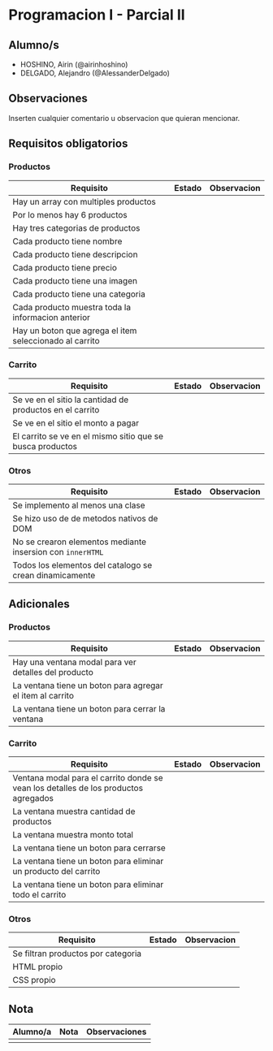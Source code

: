 # Programacion I - Parcial II

## Alumno/s

- HOSHINO, Airin (@airinhoshino)
- DELGADO, Alejandro (@AlessanderDelgado)

## Observaciones

Inserten cualquier comentario u observacion que quieran mencionar.

## Requisitos obligatorios

### Productos

| Requisito | Estado | Observacion |
| --- | --- | --- |
| Hay un array con multiples productos |  |
| Por lo menos hay 6 productos |  |
| Hay tres categorias de productos | |
| Cada producto tiene nombre | |
| Cada producto tiene descripcion | |
| Cada producto tiene precio | |
| Cada producto tiene una imagen | |
| Cada producto tiene una categoria | |
| Cada producto muestra toda la informacion anterior | |
| Hay un boton que agrega el item seleccionado al carrito | |

### Carrito

| Requisito | Estado | Observacion |
| --- | --- | --- |
| Se ve en el sitio la cantidad de productos en el carrito | |
| Se ve en el sitio el monto a pagar | |
| El carrito se ve en el mismo sitio que se busca productos | |

### Otros

| Requisito | Estado | Observacion |
| --- | --- | --- |
| Se implemento al menos una clase | |
| Se hizo uso de de metodos nativos de DOM | |
| No se crearon elementos mediante insersion con `innerHTML` | |
| Todos los elementos del catalogo se crean dinamicamente | |

## Adicionales

### Productos

| Requisito | Estado | Observacion |
| --- | --- | --- |
| Hay una ventana modal para ver detalles del producto | |
| La ventana tiene un boton para agregar el item al carrito | |
| La ventana tiene un boton para cerrar la ventana | |

### Carrito

| Requisito | Estado | Observacion |
| --- | --- | --- |
| Ventana modal para el carrito donde se vean los detalles de los productos agregados | |
| La ventana muestra cantidad de productos | |
| La ventana muestra monto total | |
| La ventana tiene un boton para cerrarse | |
| La ventana tiene un boton para eliminar un producto del carrito | |
| La ventana tiene un boton para eliminar todo el carrito | |

### Otros

| Requisito | Estado | Observacion |
| --- | --- | --- |
| Se filtran productos por categoria | |
| HTML propio | |
| CSS propio | |

## Nota

| Alumno/a | Nota | Observaciones |
| --- | --- | --- |
| | | |
